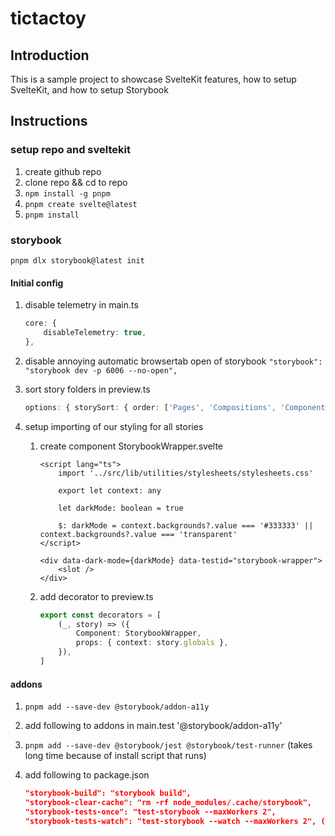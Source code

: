# tictactoy

## Introduction

This is a sample project to showcase SvelteKit features, how to setup SvelteKit, and how to setup Storybook

## Instructions

### setup repo and sveltekit

1. create github repo
2. clone repo && cd to repo
3. `npm install -g pnpm`
4. `pnpm create svelte@latest`
5. `pnpm install`

### storybook

`pnpm dlx storybook@latest init`

#### Initial config

1. disable telemetry in main.ts

    ```ts
    core: {
        disableTelemetry: true,
    },
    ```

2. disable annoying automatic browsertab open of storybook `"storybook": "storybook dev -p 6006 --no-open",`

3. sort story folders in preview.ts

    ```ts
    options: { storySort: { order: ['Pages', 'Compositions', 'Components', 'Utilities'] } }.
    ```

4. setup importing of our styling for all stories

    1. create component StorybookWrapper.svelte

        ```svelte
        <script lang="ts">
            import '../src/lib/utilities/stylesheets/stylesheets.css'

            export let context: any

            let darkMode: boolean = true

            $: darkMode = context.backgrounds?.value === '#333333' || context.backgrounds?.value === 'transparent'
        </script>

        <div data-dark-mode={darkMode} data-testid="storybook-wrapper">
            <slot />
        </div>
        ```

    2. add decorator to preview.ts

        ```ts
        export const decorators = [
            (_, story) => ({
                Component: StorybookWrapper,
                props: { context: story.globals },
            }),
        ]
        ```

#### addons

1. `pnpm add --save-dev @storybook/addon-a11y`
2. add following to addons in main.test '@storybook/addon-a11y'
3. `pnpm add --save-dev @storybook/jest @storybook/test-runner` (takes long time because of install script that runs)
4. add following to package.json

    ```json
    "storybook-build": "storybook build",
    "storybook-clear-cache": "rm -rf node_modules/.cache/storybook",
    "storybook-tests-once": "test-storybook --maxWorkers 2",
    "storybook-tests-watch": "test-storybook --watch --maxWorkers 2", (not really needed)
    ```
